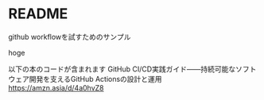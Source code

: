 
# README

github workflowを試すためのサンプル

hoge


以下の本のコードが含まれます
GitHub CI/CD実践ガイド――持続可能なソフトウェア開発を支えるGitHub Actionsの設計と運用
https://amzn.asia/d/4a0hvZ8